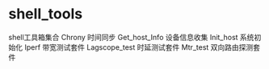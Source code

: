 # shell_tools
shell工具箱集合
Chrony  时间同步 
Get_host_Info 设备信息收集
Init_host 系统初始化
Iperf  带宽测试套件
Lagscope_test 时延测试套件
Mtr_test  双向路由探测套件

